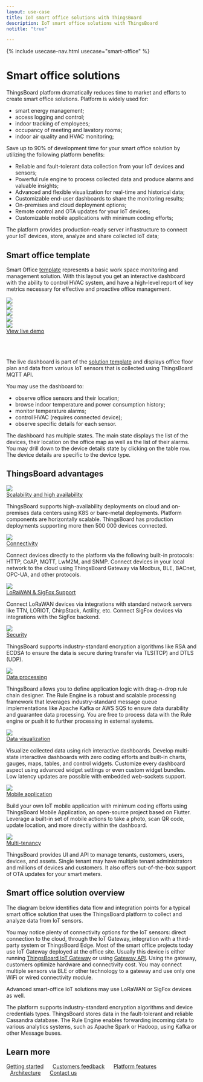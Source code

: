 ```yaml
---
layout: use-case
title: IoT smart office solutions with ThingsBoard
description: IoT smart office solutions with ThingsBoard
notitle: "true"

---
```


{% include usecase-nav.html usecase="smart-office" %}

<h1 class="usecase-title">Smart office solutions</h1>

ThingsBoard platform dramatically reduces time to market and efforts to create smart office solutions.
Platform is widely used for:

  - smart energy management;
  - access logging and control;
  - indoor tracking of employees;
  - occupancy of meeting and lavatory rooms;
  - indoor air quality and HVAC monitoring;
 
Save up to 90% of development time for your smart office solution by utilizing the following platform benefits:

  - Reliable and fault-tolerant data collection from your IoT devices and sensors;
  - Powerful rule engine to process collected data and produce alarms and valuable insights;
  - Advanced and flexible visualization for real-time and historical data;
  - Customizable end-user dashboards to share the monitoring results;
  - On-premises and cloud deployment options;
  - Remote control and OTA updates for your IoT devices;    
  - Customizable mobile applications with minimum coding efforts;

The platform provides production-ready server infrastructure to connect your IoT devices, store, analyze and share collected IoT data;

## Smart office template

Smart Office [template](https://thingsboard.io/docs/paas/solution-templates/smart-office/) represents a basic work space monitoring and management solution. 
With this layout you get an interactive dashboard with the ability to control HVAC system, 
and have a high-level report of key metrics necessary for effective and proactive office management.

<div class="usecase-carousel owl-carousel owl-theme">
    <div>
        <img class="item-image" src="/images/usecases/smart-office/so1.png" />
    </div>
    <div>
        <img class="item-image" src="/images/usecases/smart-office/so2.png" />
    </div>
    <div>
        <img class="item-image" src="/images/usecases/smart-office/so3.png" />
    </div>
    <div>
        <img class="item-image" src="/images/usecases/smart-office/so4.png" />
    </div>
    <div>
        <img class="item-image" src="/images/usecases/smart-office/so5.png" />
    </div>
</div>

<div class="center" style="margin-bottom: 64px;">
    <a target="_blank" href="https://thingsboard.cloud/dashboard/bf47dcb0-8b38-11ec-a344-c767c1ab1bb8?publicId=4978baf0-8a92-11ec-98f9-ff45c37940c6" class="button">View live demo</a>
</div>

The live dashboard is part of the [solution template](https://thingsboard.io/docs/paas/solution-templates/smart-office/) 
and displays office floor plan and data from various IoT sensors that is collected using ThingsBoard MQTT API.

You may use the dashboard to:

* observe office sensors and their location;
* browse indoor temperature and power consumption history;
* monitor temperature alarms;
* control HVAC (requires connected device);
* observe specific details for each sensor.

The dashboard has multiple states. The main state displays the list of the devices, their location on the office map as well as the list of their alarms.
You may drill down to the device details state by clicking on the table row. The device details are specific to the device type.

## ThingsBoard advantages
<section class="usecase-advantages">
    <div class="usecase-background">
        <div class="bottom-features1"></div><div class="bottom-features2"></div><div class="small11"></div><div class="small12"></div>
    </div>
    <div class="cards row">
        <div class="col-lg-6">
            <div class="block">
                <img src="/images/microservices-icon.svg">
                <div>
                    <a class="title" href="/docs/reference/msa/">Scalability and high availability</a>
                    <p>ThingsBoard supports high-availability deployments on cloud and on-premises data centers using K8S or bare-metal deployments. 
                        Platform components are horizontally scalable. ThingsBoard has production deployments supporting more then 500 000 devices connected.</p>
                </div>
            </div>
        </div>
        <div class="col-lg-6">
            <div class="block">
                <img src="/images/telemetry-icon.svg">
                <div>
                    <a class="title" href="/docs/getting-started-guides/connectivity/">Connectivity</a>
                    <p>Connect devices directly to the platform via the following built-in protocols: HTTP, CoAP, MQTT, LwM2M, and SNMP. 
                        Connect devices in your local network to the cloud using ThingsBoard Gateway via Modbus, BLE, BACnet, OPC-UA, and other protocols.</p>
                </div>
            </div>
        </div>
        <div class="col-lg-6">
            <div class="block">
                <img src="/images/integration-icon.svg">
                <div>
                    <a class="title" href="/docs/user-guide/integrations/">LoRaWAN & SigFox Support</a>
                    <p>Connect LoRaWAN devices via integrations with standard network servers like TTN, LORIOT, ChirpStack, Actility, etc. Connect SigFox devices via integrations with the SigFox backend.</p>
                </div>
            </div>
        </div>
        <div class="col-lg-6">
            <div class="block">
                <img src="/images/security-icon.svg">
                <div>
                    <a class="title" href="/docs/pe/user-guide/ssl/http-over-ssl/">Security</a>
                    <p>ThingsBoard supports industry-standard encryption algorithms like RSA and ECDSA to ensure the data is secure during transfer via TLS(TCP) and DTLS (UDP).</p>
                </div>
            </div>
        </div>
        <div class="col-lg-6">
            <div class="block">
                <img src="/images/engine-icon.svg">
                <div>
                    <a class="title" href="/docs/pe/user-guide/rule-engine-2-0/overview/">Data processing</a>
                    <p>ThingsBoard allows you to define application logic with drag-n-drop rule chain designer. The Rule Engine is a robust and scalable processing framework that leverages industry-standard message queue implementations like Apache Kafka or AWS SQS to ensure data durability and guarantee data processing. You are free to process data with the Rule engine or push it to further processing in external systems.</p>
                </div>
            </div>
        </div>
        <div class="col-lg-6">
            <div class="block">
                <img src="/images/visualization-icon.svg">
                <div>
                    <a class="title" href="/docs/user-guide/dashboards/">Data visualization</a>
                    <p>Visualize collected data using rich interactive dashboards. Develop multi-state interactive dashboards with zero coding efforts and built-in charts, gauges, maps, tables, and control widgets. Customize every dashboard aspect using advanced widget settings or even custom widget bundles. Low latency updates are possible with embedded web-sockets support.</p>
                </div>
            </div>
        </div>
        <div class="col-lg-6">
            <div class="block">
                <img src="/images/device-icon.svg">
                <div>
                    <a class="title" href="/docs/mobile/">Mobile application</a>
                    <p>Build your own IoT mobile application with minimum coding efforts using ThingsBoard Mobile Application, an open-source project based on Flutter. Leverage a built-in set of mobile actions to take a photo, scan QR code, update location, and more directly within the dashboard.</p>
                </div>
            </div>
        </div>
        <div class="col-lg-6">
            <div class="block">
                <img src="/images/tenancy-icon.svg">
                <div>
                    <a class="title" href="/docs/user-guide/entities-and-relations/">Multi-tenancy</a>
                    <p>ThingsBoard provides UI and API to manage tenants, customers, users, devices, and assets. Single tenant may have multiple tenant administrators and millions of devices and customers. It also offers out-of-the-box support of OTA updates for your smart meters.</p>
                </div>
            </div>
        </div>
    </div>
</section>

## Smart office solution overview

The diagram below identifies data flow and integration points for a typical smart office solution that uses the ThingsBoard platform to collect and analyze data from IoT sensors.

<object width="100%" style="max-width: max-content; margin: 32px 0" data="/images/iot-use-cases/smart-energy-diagram.svg"></object>

You may notice plenty of connectivity options for the IoT sensors: direct connection to the cloud, through the IoT Gateway, integration with a third-party system or ThingsBoard Edge.
Most of the smart office projects today use IoT Gateway deployed at the office site. 
Usually this device is either running [ThingsBoard IoT Gateway](/docs/iot-gateway/what-is-iot-gateway/) or using [Gateway API](/docs/reference/gateway-mqtt-api/).
Using the gateway, customers optimize hardware and connectivity cost. You may connect multiple sensors via BLE or other technology to a gateway and use only one WiFi or wired connectivity module.

Advanced smart-office IoT solutions may use LoRaWAN or SigFox devices as well.

The platform supports industry-standard encryption algorithms and device credentials types. ThingsBoard stores data in the fault-tolerant and reliable Cassandra database.
The Rule Engine enables forwarding incoming data to various analytics systems, such as Apache Spark or Hadoop, using Kafka or other Message buses.


## Learn more

<a style="margin-right: 10px;" href="/docs/getting-started-guides/helloworld/" class="button">Getting started</a>
<a style="margin: 10px;" href="/industries/smart-energy/" class="button">Customers feedback</a>
<a style="margin: 10px;" href="/docs/#platform-features" class="button">Platform features</a>
<a style="margin: 10px;" href="/docs/reference/" class="button">Architecture</a>
<a style="margin: 10px;" href="/docs/contact-us/" class="button">Contact us</a>

